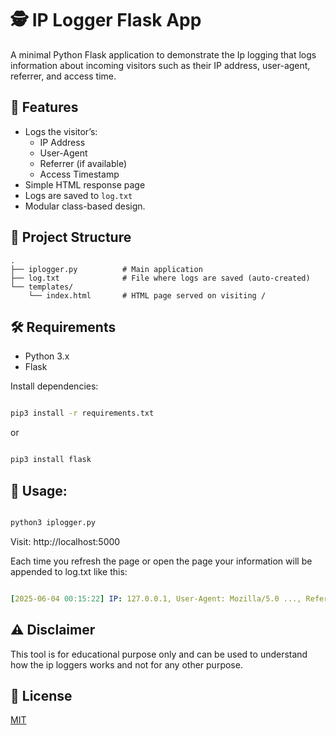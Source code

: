 # 🕵️ IP Logger Flask App

A minimal Python Flask application to demonstrate the Ip logging that logs information about incoming visitors such as their IP address, user-agent, referrer, and access time.

## 🚀 Features

- Logs the visitor’s:
  - IP Address
  - User-Agent
  - Referrer (if available)
  - Access Timestamp
- Simple HTML response page
- Logs are saved to `log.txt`
- Modular class-based design.

## 📁 Project Structure
```
.
├── iplogger.py          # Main application
├── log.txt              # File where logs are saved (auto-created)
└── templates/
    └── index.html       # HTML page served on visiting /

```

## 🛠️ Requirements

- Python 3.x
- Flask

Install dependencies:

```bash

pip3 install -r requirements.txt

```
or

```bash

pip3 install flask

```

## 🧪 Usage:

```bash

python3 iplogger.py

```
Visit: http://localhost:5000

Each time you refresh the page or open the page your information will be appended to log.txt like this:

```yaml

[2025-06-04 00:15:22] IP: 127.0.0.1, User-Agent: Mozilla/5.0 ..., Referrer: No Referrer
```

## ⚠️ Disclaimer

This tool is for educational purpose only and can be used to understand how the ip loggers works and not for any other purpose.

## 📄 License

[MIT](./LICENSE)